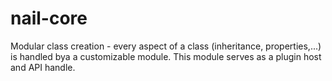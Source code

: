 # nail-core

Modular class creation - every aspect of a class (inheritance, properties,...) is handled bya a customizable module. This module serves as a plugin host and API handle.
